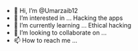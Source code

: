 - 👋 Hi, I’m @Umarzaib12
- 👀 I’m interested in ... Hacking the apps 
- 🌱 I’m currently learning ... Ethical hacking
- 💞️ I’m looking to collaborate on ...
- 📫 How to reach me ...

<!---
Umarzaib12/Umarzaib12 is a ✨ special ✨ repository because its `README.md` (this file) appears on your GitHub profile.
You can click the Preview link to take a look at your changes.
--->
